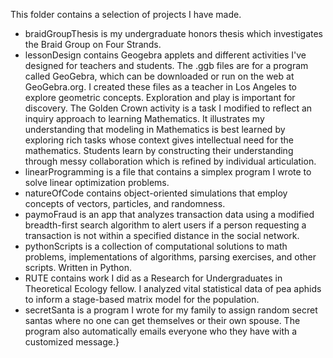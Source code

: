 This folder contains a selection of projects I have made.
+ braidGroupThesis is my undergraduate honors thesis which investigates the Braid Group on Four Strands.
+ lessonDesign contains Geogebra applets and different activities I've designed for teachers and students.  The .ggb files are for a program called GeoGebra, which can be downloaded or run on the web at GeoGebra.org.  I created these files as a teacher in Los Angeles to explore geometric concepts.  Exploration and play is important for discovery.   The Golden Crown activity is a task I modified to reflect an inquiry approach to learning Mathematics.  It illustrates my understanding that modeling in Mathematics is best learned by exploring rich tasks whose context gives intellectual need for the mathematics.  Students learn by constructing their understanding through messy collaboration which is refined by individual articulation.
+ linearProgramming is a file that contains a simplex program I wrote to solve linear optimization problems.
+ natureOfCode contains object-oriented simulations that employ concepts of vectors, particles, and randomness.
+ paymoFraud is an app that analyzes transaction data using a modified breadth-first search algorithm to alert users if a person requesting a transaction is not within a specified distance in the social network.
+ pythonScripts is a collection of computational solutions to math problems, implementations of algorithms, parsing exercises, and other scripts. Written in Python.
+ RUTE contains work I did as a Research for Undergraduates in Theoretical Ecology fellow.  I analyzed vital statistical data of pea aphids to inform a stage-based matrix model for the population.
+ secretSanta is a program I wrote for my family to assign random secret santas where no one can get themselves or their own spouse. The program also automatically emails everyone who they have with a customized message.}
